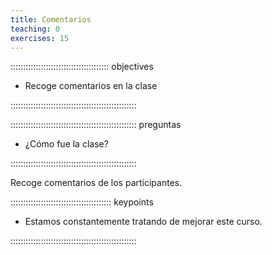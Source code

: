```yaml
---
title: Comentarios
teaching: 0
exercises: 15
---
```


::::::::::::::::::::::::::::::::::::::: objectives

- Recoge comentarios en la clase

::::::::::::::::::::::::::::::::::::::::::::::::::

:::::::::::::::::::::::::::::::::::::::::::::::::: preguntas

- ¿Cómo fue la clase?

::::::::::::::::::::::::::::::::::::::::::::::::::

Recoge comentarios de los participantes.

:::::::::::::::::::::::::::::::::::::::: keypoints

- Estamos constantemente tratando de mejorar este curso.

::::::::::::::::::::::::::::::::::::::::::::::::::
